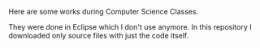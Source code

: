<p>Here are some works during Computer Science Classes.</p>
They were done in Eclipse which I don't use anymore.
In this repository I downloaded only source files with just the code itself.
